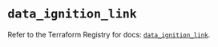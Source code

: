 # `data_ignition_link`

Refer to the Terraform Registry for docs: [`data_ignition_link`](https://registry.terraform.io/providers/andrewchubatiuk/ignition/0.0.1/docs/data-sources/link).
